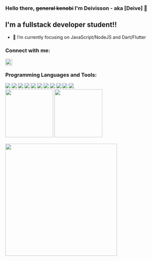 ### Hello there, <s>general kenobi</s> I'm Deivisson - aka [Deive] 👋

## I'm a fullstack developer student!!

- 🌱 I’m currently focusing on JavaScript/NodeJS and Dart/Flutter

### Connect with me:

[<img align="left" alt="Deive-Altoe | LinkedIn" width="22px" src="https://cdn-icons-png.flaticon.com/512/174/174857.png" />][linkedin]

<br />

### Programming Languages and Tools:

<img src="https://img.shields.io/badge/JavaScript-High%20Level,%20Dynamic%20Typing,%20Multi--Paradigm-yellow?logo=javascript&style=for-the-badge" />
<img src="https://img.shields.io/badge/Node.JS-Back--end%20javaScript%20runtime%20environment-43853D?logo=nodedotjs&style=for-the-badge" />
<img src="https://img.shields.io/badge/Dart-Client--optimized%20language%20for%20fast%20apps%20on%20any%20platform-015496?logo=dart&style=for-the-badge" />
<img src="https://img.shields.io/badge/Flutter-Build,%20test,%20and%20deploy%20beautiful%20mobile,%20web,%20desktop,%20and%20embedded%20apps-40A0EE?logo=flutter&style=for-the-badge" />
<img src="https://img.shields.io/badge/AWS-On--demand%20cloud%20computing%20platforms%20and%20API's-FF9900?logo=amazonaws&style=for-the-badge" />
<img src="https://img.shields.io/badge/Git-Version%20control%20system-F54D27?logo=git&style=for-the-badge" />
<img src="https://img.shields.io/badge/Docker-Set%20of%20platform%20as%20a%20service%20products%20that%20use%20OS--level%20virtualization-2496ED?logo=docker&style=for-the-badge" />
<img src="https://img.shields.io/badge/Bash-Unix%20shell%20and%20command%20language-272F35?logo=gnubash&style=for-the-badge" />
<img src="https://img.shields.io/badge/MySQL-Open--Source%20relational%20database%20management%20system-0A5E86?logo=mysql&style=for-the-badge" />
<img src="https://img.shields.io/badge/MongoDB-NoSQL,%20Document--oriented%20Database-023430?logo=mongodb&style=for-the-badge" />
<img src="https://img.shields.io/badge/PostgreSQL-Object--relational%20database%20system-32668F?logo=postgresql&style=for-the-badge" />

<br />

<div align="left">
    <img height="150em" src="https://github-readme-stats.vercel.app/api?username=deivealtoe&show_icons=true&theme=radical&include_all_commits=true&count_private=false)"/>
    <img height="150em" src="https://github-readme-stats.vercel.app/api/top-langs/?username=deivealtoe&layout=compact&theme=radical"/>
</div>

<br />

<img width="350px" src="https://i.pinimg.com/originals/e4/26/70/e426702edf874b181aced1e2fa5c6cde.gif" />

<br />

[instagram]: https://instagram.com/deive_altoe
[linkedin]: https://linkedin.com/in/deive-altoe
